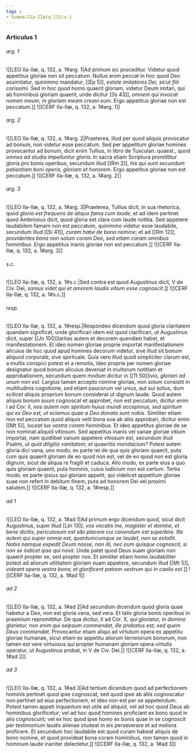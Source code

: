 ```yaml
---
tags : 
- Summa/IIa-IIæ/q.132/a.1
---
```


### Articulus 1

###### arg. 1
![[LEO IIa-IIæ, q. 132, a. 1#arg. 1|Ad primum sic proceditur. Videtur quod appetitus gloriae non sit peccatum. Nullus enim peccat in hoc quod Deo assimilatur, quinimmo mandatur, [[Ep 5]], *estote imitatores Dei, sicut filii carissimi*. Sed in hoc quod homo quaerit gloriam, videtur Deum imitari, qui ab hominibus gloriam quaerit, unde dicitur [[Is 43]], *omnem qui invocat nomen meum, in gloriam meam creavi eum*. Ergo appetitus gloriae non est peccatum.]]
![[CERF IIa-IIæ, q. 132, a. 1#arg. 1]]

###### arg. 2
![[LEO IIa-IIæ, q. 132, a. 1#arg. 2|Praeterea, illud per quod aliquis provocatur ad bonum, non videtur esse peccatum. Sed per appetitum gloriae homines provocantur ad bonum, dicit enim Tullius, in libro de Tusculan. quaest., quod *omnes ad studia impelluntur gloria*. In sacra etiam Scriptura promittitur gloria pro bonis operibus, secundum illud [[Rm 2]], *his qui sunt secundum patientiam boni operis, gloriam et honorem*. Ergo appetitus gloriae non est peccatum.]]
![[CERF IIa-IIæ, q. 132, a. 1#arg. 2]]

###### arg. 3
![[LEO IIa-IIæ, q. 132, a. 1#arg. 3|Praeterea, Tullius dicit, in sua rhetorica, quod *gloria est frequens de aliquo fama cum laude*, et ad idem pertinet quod Ambrosius dicit, quod gloria est clara cum laude notitia. Sed appetere laudabilem famam non est peccatum, quinimmo videtur esse laudabile, secundum illud [[Si 41]], *curam habe de bono nomine*; et ad [[Rm 12]], *providentes bona non solum coram Deo, sed etiam coram omnibus hominibus*. Ergo appetitus inanis gloriae non est peccatum.]]
![[CERF IIa-IIæ, q. 132, a. 1#arg. 3]]

###### s.c.
![[LEO IIa-IIæ, q. 132, a. 1#s.c.|Sed contra est quod Augustinus dicit, V de Civ. Dei, *sanius videt qui et amorem laudis vitium esse cognoscit*.]]
![[CERF IIa-IIæ, q. 132, a. 1#s.c.]]

###### resp.
![[LEO IIa-IIæ, q. 132, a. 1#resp.|Respondeo dicendum quod gloria claritatem quandam significat, unde glorificari idem est quod clarificari, ut Augustinus dicit, super [[Jn 100]]laritas autem et decorem quendam habet, et manifestationem. Et ideo nomen gloriae proprie importat manifestationem alicuius de hoc quod apud homines decorum videtur, sive illud sit bonum aliquod corporale, sive spirituale. Quia vero illud quod simpliciter clarum est, a multis conspici potest et a remotis, ideo proprie per nomen gloriae designatur quod bonum alicuius deveniat in multorum notitiam et approbationem, secundum quem modum dicitur in [[Tt 50]]ivio, *gloriari ad unum non est*. Largius tamen accepto nomine gloriae, non solum consistit in multitudinis cognitione, sed etiam paucorum vel unius, aut sui solius, dum scilicet aliquis proprium bonum considerat ut dignum laude. Quod autem aliquis bonum suum cognoscat et approbet, non est peccatum, dicitur enim I ad Cor. II, *nos autem non spiritum huius mundi accepimus, sed spiritum qui ex Deo est, ut sciamus quae a Deo donata sunt nobis*. Similiter etiam non est peccatum quod aliquis velit bona sua ab aliis approbari, dicitur enim [[Mt 5]], *luceat lux vestra coram hominibus*. Et ideo appetitus gloriae de se non nominat aliquid vitiosum. Sed appetitus inanis vel vanae gloriae vitium importat, nam quidlibet vanum appetere vitiosum est, secundum illud Psalmi, *ut quid diligitis vanitatem, et quaeritis mendacium?* Potest autem gloria dici vana, uno modo, ex parte rei de qua quis gloriam quaerit, puta cum quis quaerit gloriam de eo quod non est, vel de eo quod non est gloria dignum, sicut de aliqua re fragili et caduca. Alio modo, ex parte eius a quo quis gloriam quaerit, puta hominis, cuius iudicium non est certum. Tertio modo, ex parte ipsius qui gloriam appetit, qui videlicet appetitum gloriae suae non refert in debitum finem, puta ad honorem Dei vel proximi salutem.]]
![[CERF IIa-IIæ, q. 132, a. 1#resp.]]

###### ad 1
![[LEO IIa-IIæ, q. 132, a. 1#ad 1|Ad primum ergo dicendum quod, sicut dicit Augustinus, super illud [[Jn 13]], *vos vocatis me, magister et domine, et bene dicitis, periculosum est sibi placere cui cavendum est superbire. Ille autem qui super omnia est, quantumcumque se laudet, non se extollit. Nobis namque expedit Deum nosse, non illi, nec eum quisque cognoscit, si non se indicet ipse qui novit*. Unde patet quod Deus suam gloriam non quaerit propter se, sed propter nos. Et similiter etiam homo laudabiliter potest ad aliorum utilitatem gloriam suam appetere, secundum illud [[Mt 5]], *videant opera vestra bona, et glorificent patrem vestrum qui in caelis est*.]]
![[CERF IIa-IIæ, q. 132, a. 1#ad 1]]

###### ad 2
![[LEO IIa-IIæ, q. 132, a. 1#ad 2|Ad secundum dicendum quod gloria quae habetur a Deo, non est gloria vana, sed vera. Et talis gloria bonis operibus in praemium repromittitur. De qua dicitur, II ad Cor. X, *qui gloriatur, in domino glorietur, non enim qui seipsum commendat, ille probatus est; sed quem Deus commendat*. Provocantur etiam aliqui ad virtutum opera ex appetitu gloriae humanae, sicut etiam ex appetitu aliorum terrenorum bonorum, non tamen est vere virtuosus qui propter humanam gloriam opera virtutis operatur, ut Augustinus probat, in V de Civ. Dei.]]
![[CERF IIa-IIæ, q. 132, a. 1#ad 2]]

###### ad 3
![[LEO IIa-IIæ, q. 132, a. 1#ad 3|Ad tertium dicendum quod ad perfectionem hominis pertinet quod ipse cognoscat, sed quod ipse ab aliis cognoscatur non pertinet ad eius perfectionem, et ideo non est per se appetendum. Potest tamen appeti inquantum est utile ad aliquid, vel ad hoc quod Deus ab hominibus glorificetur; vel ad hoc quod homines proficiant ex bono quod in alio cognoscunt; vel ex hoc quod ipse homo ex bonis quae in se cognoscit per testimonium laudis alienae studeat in eis perseverare et ad meliora proficere. Et secundum hoc laudabile est quod curam habeat aliquis de bono nomine, et quod provideat bona coram hominibus, non tamen quod in hominum laude inaniter delectetur.]]
![[CERF IIa-IIæ, q. 132, a. 1#ad 3]]

